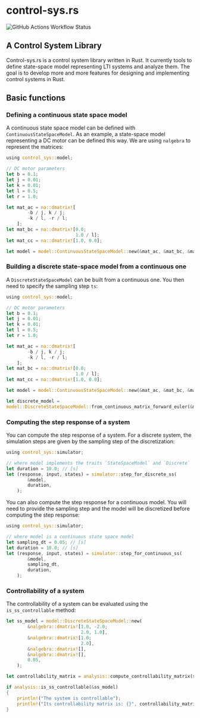 # control-sys.rs

![GitHub Actions Workflow Status](https://img.shields.io/github/actions/workflow/status/rdesarz/control-sys-rs/rust.yml)

## A Control System Library

Control-sys.rs is a control system library written in Rust. It currently tools to define state-space model representing LTI systems and analyze them. The goal is to develop more and more features for designing and implementing control systems in Rust.

## Basic functions

### Defining a continuous state space model

A continuous state space model can be defined with `ContinuousStateSpaceModel`. As an example, a state-space model representing a DC motor can be defined this way. We are using `nalgebra` to represent the matrices: 

```rust
using control_sys::model;

// DC motor parameters
let b = 0.1;
let j = 0.01;
let k = 0.01;
let l = 0.5;
let r = 1.0;

let mat_ac = na::dmatrix![
        -b / j, k / j;
        -k / l, -r / l;
    ];
let mat_bc = na::dmatrix![0.0; 
                          1.0 / l];
let mat_cc = na::dmatrix![1.0, 0.0];

let model = model::ContinuousStateSpaceModel::new(&mat_ac, &mat_bc, &mat_cc, dmatrix![]);
```

### Building a discrete state-space model from a continuous one

A `DiscreteStateSpaceModel` can be built from a continuous one. You then need to specify the sampling step `ts`: 

```rust
using control_sys::model;

// DC motor parameters
let b = 0.1;
let j = 0.01;
let k = 0.01;
let l = 0.5;
let r = 1.0;

let mat_ac = na::dmatrix![
        -b / j, k / j;
        -k / l, -r / l;
    ];
let mat_bc = na::dmatrix![0.0; 
                          1.0 / l];
let mat_cc = na::dmatrix![1.0, 0.0];

let model = model::ContinuousStateSpaceModel::new(&mat_ac, &mat_bc, &mat_cc, dmatrix![]);

let discrete_model = 
model::DiscreteStateSpaceModel::from_continuous_matrix_forward_euler(&model, 0.05);
```

### Computing the step response of a system

You can compute the step response of a system. For a discrete system, the simulation steps are given by the sampling step of the discretization:

```rust
using control_sys::simulator;

// where model implements the traits `StateSpaceModel` and `Discrete`
let duration = 10.0; // [s]
let (response, input, states) = simulator::step_for_discrete_ss(
        &model,
        duration,
    );
```

You can also compute the step response for a continuous model. You will need to provide the sampling step and the model will be discretized before computing the step response:

```rust
using control_sys::simulator;

// where model is a continuous state space model
let sampling_dt = 0.05; // [s]
let duration = 10.0; // [s]
let (response, input, states) = simulator::step_for_continuous_ss(
        &model,
        sampling_dt,
        duration,
    );
```

### Controllability of a system

The controllability of a system can be evaluated using the `is_ss_controllable` method:

```rust
let ss_model = model::DiscreteStateSpaceModel::new(
        &nalgebra::dmatrix![1.0, -2.0; 
                            2.0, 1.0],
        &nalgebra::dmatrix![1.0;
                            2.0],
        &nalgebra::dmatrix![],
        &nalgebra::dmatrix![],
        0.05,
    );

let controllability_matrix = analysis::compute_controllability_matrix(ss_model.mat_a(), ss_model.mat_b())?;

if analysis::is_ss_controllable(&ss_model)
{
    println!("The system is controllable");
    println!("Its controllability matrix is: {}", controllability_matrix);
}
```


